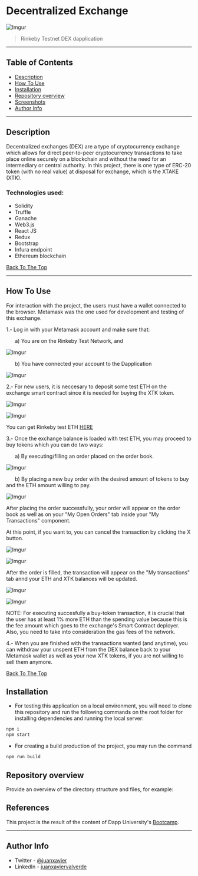 # Decentralized Exchange

![Imgur](https://i.imgur.com/22ldsH5.png)

> Rinkeby Testnet DEX dapplication

---

## Table of Contents

- [Description](#description)
- [How To Use](#how-to-use)
- [Installation](#installation)
- [Repository overview](#repository-overview)
- [Screenshots](#screenshots)
- [Author Info](#author-info)

---

## Description

Decentralized exchanges (DEX) are a type of cryptocurrency exchange which allows for direct peer-to-peer cryptocurrency transactions to take place online securely on a blockchain and without the need for an intermediary or central authority.
In this project, there is one type of ERC-20 token (with no real value) at disposal for exchange, which is the XTAKE (XTK).

### Technologies used:

- Solidity
- Truffle
- Ganache
- Web3.js
- React JS
- Redux
- Bootstrap
- Infura endpoint
- Ethereum blockchain

[Back To The Top](#decentralized-exchange)

---

## How To Use

For interaction with the project, the users must have a wallet connected to the browser. Metamask was the one used for development and testing of this exchange.

1.- Log in with your Metamask account and make sure that:

&nbsp; &nbsp; &nbsp; a) You are on the Rinkeby Test Network, and

![Imgur](https://i.imgur.com/L45pKPm.png)

&nbsp; &nbsp; &nbsp; b) You have connected your account to the Dapplication

![Imgur](https://i.imgur.com/LYMjNRJ.png)

2.- For new users, it is neccesary to deposit some test ETH on the exchange smart contract since it is needed for buying the XTK token.

![Imgur](https://i.imgur.com/3aec86K.png)

![Imgur](https://i.imgur.com/I7ZNIP7.png)

You can get Rinkeby test ETH [HERE](https://faucets.chain.link/rinkeby)

3.- Once the exchange balance is loaded with test ETH, you may proceed to buy tokens which you can do two ways:

&nbsp; &nbsp; &nbsp; a) By executing/filling an order placed on the order book.

![Imgur](https://i.imgur.com/pjtf0IR.png)

&nbsp; &nbsp; &nbsp; b) By placing a new buy order with the desired amount of tokens to buy and the ETH amount willing to pay.

![Imgur](https://i.imgur.com/aHv9Hve.png)

After placing the order successfully, your order will appear on the order book as well as on your "My Open Orders" tab inside your "My Transactions" component.

At this point, if you want to, you can cancel the transaction by clicking the X button.

![Imgur](https://i.imgur.com/ZJy9kxa.png)

![Imgur](https://i.imgur.com/UTQiF9l.png)

After the order is filled, the transaction will appear on the "My transactions" tab annd your ETH and XTK balances will be updated.

![Imgur](https://i.imgur.com/EgZQKa5.png)

![Imgur](https://i.imgur.com/ILTlATB.png)

NOTE: For executing succesfully a buy-token transaction, it is crucial that the user has at least 1% more ETH than the spending value because this is the fee amount which goes to the exchange's Smart Contract deployer. Also, you need to take into consideration the gas fees of the network.

4.- When you are finished with the transactions wanted (and anytime), you can withdraw your unspent ETH from the DEX balance back to your Metamask wallet as well as your new XTK tokens, if you are not willing to sell them anymore.

[Back To The Top](#decentralized-exchange)

## Installation

- For testing this application on a local environment, you will need to clone this repository and run the following commands on the root folder for installing dependencies and running the local server:

```bash
npm i
npm start
```

- For creating a build production of the project, you may run the command

```bash
npm run build
```

## Repository overview

Provide an overview of the directory structure and files, for example:

## References

This project is the result of the content of Dapp University's [Bootcamp](https://dappuniversity.teachable.com/p/blockchain-developer-bootcamp).

---

## Author Info

- Twitter - [@juanxavier](https://twitter.com/jamesqquick)
- LinkedIn - [juanxaviervalverde](https://www.linkedin.com/in/juanxaviervalverde/)
